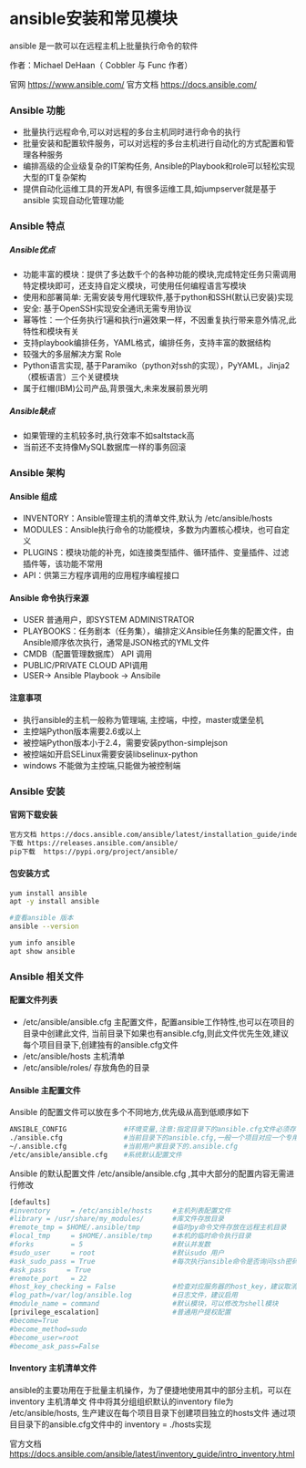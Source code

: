 # ansible安装和常见模块

ansible 是一款可以在远程主机上批量执行命令的软件  

作者：Michael DeHaan（ Cobbler 与 Func 作者）

官网 https://www.ansible.com/    官方文档  https://docs.ansible.com/



### Ansible 功能

* 批量执行远程命令,可以对远程的多台主机同时进行命令的执行
* 批量安装和配置软件服务，可以对远程的多台主机进行自动化的方式配置和管理各种服务
* 编排高级的企业级复杂的IT架构任务, Ansible的Playbook和role可以轻松实现大型的IT复杂架构
* 提供自动化运维工具的开发API, 有很多运维工具,如jumpserver就是基于 ansible 实现自动化管理功能

### Ansible 特点

##### Ansible优点
* 功能丰富的模块：提供了多达数千个的各种功能的模块,完成特定任务只需调用特定模块即可，还支持自定义模块，可使用任何编程语言写模块
* 使用和部署简单: 无需安装专用代理软件,基于python和SSH(默认已安装)实现
* 安全: 基于OpenSSH实现安全通讯无需专用协议
* 幂等性：一个任务执行1遍和执行n遍效果一样，不因重复执行带来意外情况,此特性和模块有关
* 支持playbook编排任务，YAML格式，编排任务，支持丰富的数据结构
* 较强大的多层解决方案 Role
* Python语言实现, 基于Paramiko（python对ssh的实现），PyYAML，Jinja2（模板语言）三个关键模块
* 属于红帽(IBM)公司产品,背景强大,未来发展前景光明


##### Ansible缺点

* 如果管理的主机较多时,执行效率不如saltstack高
* 当前还不支持像MySQL数据库一样的事务回滚


### Ansible 架构

####  Ansible 组成

* INVENTORY：Ansible管理主机的清单文件,默认为 /etc/ansible/hosts
* MODULES：Ansible执行命令的功能模块，多数为内置核心模块，也可自定义
* PLUGINS：模块功能的补充，如连接类型插件、循环插件、变量插件、过滤插件等，该功能不常用
* API：供第三方程序调用的应用程序编程接口


#### Ansible 命令执行来源

* USER 普通用户，即SYSTEM ADMINISTRATOR
* PLAYBOOKS：任务剧本（任务集），编排定义Ansible任务集的配置文件，由Ansible顺序依次执行，通常是JSON格式的YML文件
* CMDB（配置管理数据库） API 调用
* PUBLIC/PRIVATE CLOUD API调用
* USER-> Ansible Playbook -> Ansibile

####  注意事项

* 执行ansible的主机一般称为管理端, 主控端，中控，master或堡垒机
* 主控端Python版本需要2.6或以上
* 被控端Python版本小于2.4，需要安装python-simplejson
* 被控端如开启SELinux需要安装libselinux-python
* windows 不能做为主控端,只能做为被控制端



### Ansible 安装


#### 官网下载安装
```bash
官方文档 https://docs.ansible.com/ansible/latest/installation_guide/index.html
下载 https://releases.ansible.com/ansible/
pip下载  https://pypi.org/project/ansible/
```

#### 包安装方式
```bash
yum install ansible
apt -y install ansible

#查看ansible 版本
ansible --version

yum info ansible
apt show ansible
```



### Ansible 相关文件

#### 配置文件列表
* /etc/ansible/ansible.cfg 主配置文件，配置ansible工作特性,也可以在项目的目录中创建此文件,
当前目录下如果也有ansible.cfg,则此文件优先生效,建议每个项目目录下,创建独有的ansible.cfg文件
* /etc/ansible/hosts 主机清单
* /etc/ansible/roles/ 存放角色的目录


#### Ansible 主配置文件
Ansible 的配置文件可以放在多个不同地方,优先级从高到低顺序如下

```bash
ANSIBLE_CONFIG              #环境变量,注意:指定目录下的ansible.cfg文件必须存在才能生效
./ansible.cfg               #当前目录下的ansible.cfg,一般一个项目对应一个专用配置文件,推荐使用
~/.ansible.cfg              #当前用户家目录下的.ansible.cfg
/etc/ansible/ansible.cfg    #系统默认配置文件
```

Ansible 的默认配置文件 /etc/ansible/ansible.cfg ,其中大部分的配置内容无需进行修改

```bash
[defaults]
#inventory     = /etc/ansible/hosts     #主机列表配置文件
#library = /usr/share/my_modules/       #库文件存放目录
#remote_tmp = $HOME/.ansible/tmp        #临时py命令文件存放在远程主机目录
#local_tmp     = $HOME/.ansible/tmp     #本机的临时命令执行目录
#forks         = 5                      #默认并发数
#sudo_user     = root                   #默认sudo 用户
#ask_sudo_pass = True                   #每次执行ansible命令是否询问ssh密码
#ask_pass     = True   
#remote_port   = 22
#host_key_checking = False              #检查对应服务器的host_key，建议取消此行注释,实现第一次连接自动信任目标主机
#log_path=/var/log/ansible.log          #日志文件，建议启用
#module_name = command                  #默认模块，可以修改为shell模块
[privilege_escalation]                  #普通用户提权配置
#become=True
#become_method=sudo
#become_user=root
#become_ask_pass=False
```
#### Inventory 主机清单文件

ansible的主要功用在于批量主机操作，为了便捷地使用其中的部分主机，可以在inventory 主机清单文
件中将其分组组织默认的inventory file为 /etc/ansible/hosts, 生产建议在每个项目目录下创建项目独立的hosts文件
通过项目目录下的ansible.cfg文件中的 inventory = ./hosts实现

官方文档  https://docs.ansible.com/ansible/latest/inventory_guide/intro_inventory.html






